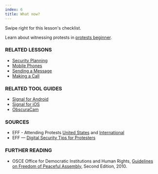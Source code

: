 ```yaml
---
index: 6
title: What now?
---
```

Swipe right for this lesson's checklist.

Learn about witnessing protests in [protests beginner](umbrella://lesson/protests/0).

### RELATED LESSONS

*   [Security Planning](umbrella://lesson/security-planning)
*   [Mobile Phones](umbrella://lesson/mobile-phones)
*   [Sending a Message](umbrella://lesson/sending-a-message)
*   [Making a Call](umbrella://lesson/making-a-call)

### RELATED TOOL GUIDES

* 	[Signal for Android](umbrella://lesson/signal-for-android) 
* 	[Signal for iOS](umbrella://lesson/signal-for-ios)
*	[ObscuraCam](umbrella://lesson/obscuracam)

### SOURCES

*   EFF - Attending Protests [United States](https://ssd.eff.org/en/module/attending-protests-united-states) and [International](https://ssd.eff.org/en/module/attending-protests-international)
*	EFF — [Digital Security Tips for Protesters](https://www.eff.org/deeplinks/2016/11/digital-security-tips-for-protesters)

### FURTHER READING

*   OSCE Office for Democratic Institutions and Human Rights, [Guidelines on Freedom of Peaceful Assembly](https://www.osce.org/odihr/73405?download=true), Second Edition, 2010.